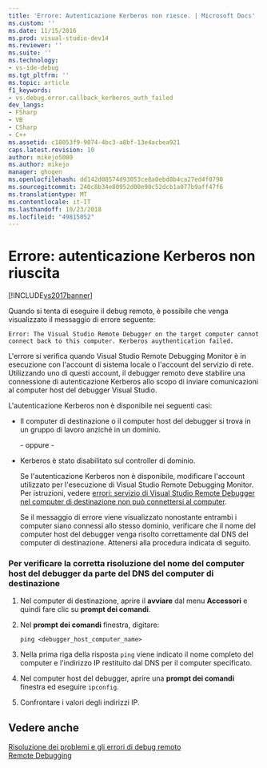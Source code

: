 ```yaml
---
title: 'Errore: Autenticazione Kerberos non riesce. | Microsoft Docs'
ms.custom: ''
ms.date: 11/15/2016
ms.prod: visual-studio-dev14
ms.reviewer: ''
ms.suite: ''
ms.technology:
- vs-ide-debug
ms.tgt_pltfrm: ''
ms.topic: article
f1_keywords:
- vs.debug.error.callback_kerberos_auth_failed
dev_langs:
- FSharp
- VB
- CSharp
- C++
ms.assetid: c18053f9-9074-4bc3-a8bf-13e4acbea921
caps.latest.revision: 10
author: mikejo5000
ms.author: mikejo
manager: ghogen
ms.openlocfilehash: dd142d08574d93053ce8a0ebd8b4ca27ed4f0790
ms.sourcegitcommit: 240c8b34e80952d00e90c52dcb1a077b9aff47f6
ms.translationtype: MT
ms.contentlocale: it-IT
ms.lasthandoff: 10/23/2018
ms.locfileid: "49815052"
---
```

# <a name="error-kerberos-authentication-failed"></a>Errore: autenticazione Kerberos non riuscita
[!INCLUDE[vs2017banner](../includes/vs2017banner.md)]

Quando si tenta di eseguire il debug remoto, è possibile che venga visualizzato il messaggio di errore seguente:  
  
```  
Error: The Visual Studio Remote Debugger on the target computer cannot connect back to this computer. Kerberos auythentication failed.  
```  
  
 L'errore si verifica quando Visual Studio Remote Debugging Monitor è in esecuzione con l'account di sistema locale o l'account del servizio di rete. Utilizzando uno di questi account, il debugger remoto deve stabilire una connessione di autenticazione Kerberos allo scopo di inviare comunicazioni al computer host del debugger Visual Studio.  
  
 L'autenticazione Kerberos non è disponibile nei seguenti casi:  
  
- Il computer di destinazione o il computer host del debugger si trova in un gruppo di lavoro anziché in un dominio.  
  
   \- oppure -  
  
- Kerberos è stato disabilitato sul controller di dominio.  
  
  Se l'autenticazione Kerberos non è disponibile, modificare l'account utilizzato per l'esecuzione di Visual Studio Remote Debugging Monitor. Per istruzioni, vedere [errori: servizio di Visual Studio Remote Debugger nel computer di destinazione non può connettersi al computer](../debugger/error-the-visual-studio-remote-debugger-service-on-the-target-computer-cannot-connect-back-to-this-computer.md).  
  
  Se il messaggio di errore viene visualizzato nonostante entrambi i computer siano connessi allo stesso dominio, verificare che il nome del computer host del debugger venga risolto correttamente dal DNS del computer di destinazione. Attenersi alla procedura indicata di seguito.  
  
### <a name="to-verify-that-dns-on-the-target-computer-is-correctly-resolving-the-debugger-host-computer-name"></a>Per verificare la corretta risoluzione del nome del computer host del debugger da parte del DNS del computer di destinazione  
  
1.  Nel computer di destinazione, aprire il **avviare** dal menu **Accessori** e quindi fare clic su **prompt dei comandi**.  
  
2.  Nel **prompt dei comandi** finestra, digitare:  
  
    ```  
    ping <debugger_host_computer_name>  
    ```  
  
3.  Nella prima riga della risposta `ping` viene indicato il nome completo del computer e l'indirizzo IP restituito dal DNS per il computer specificato.  
  
4.  Nel computer host del debugger, aprire una **prompt dei comandi** finestra ed eseguire `ipconfig`.  
  
5.  Confrontare i valori degli indirizzi IP.  
  
## <a name="see-also"></a>Vedere anche  
 [Risoluzione dei problemi e gli errori di debug remoto](../debugger/remote-debugging-errors-and-troubleshooting.md)   
 [Remote Debugging](../debugger/remote-debugging.md)



